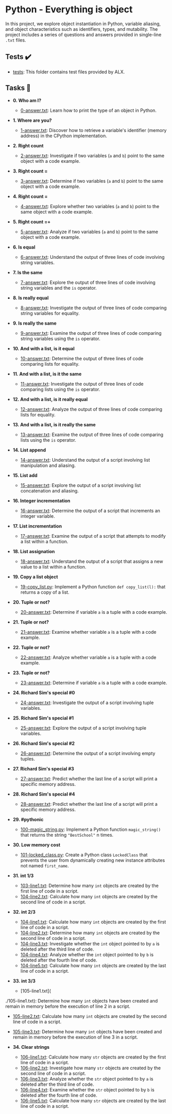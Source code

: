 # Python - Everything is object

In this project, we explore object instantiation in Python, variable aliasing, and object characteristics such as identifiers, types, and mutability. The project includes a series of questions and answers provided in single-line `.txt` files.

## Tests :heavy_check_mark:

* [tests](./tests): This folder contains test files provided by ALX.

## Tasks :page_with_curl:

* **0. Who am I?**
  * [0-answer.txt](./0-answer.txt): Learn how to print the type of an object in Python.

* **1. Where are you?**
  * [1-answer.txt](./1-answer.txt): Discover how to retrieve a variable's identifier (memory address) in the CPython implementation.

* **2. Right count**
  * [2-answer.txt](./2-answer.txt): Investigate if two variables (`a` and `b`) point to the same object with a code example.

* **3. Right count =**
  * [3-answer.txt](./3-answer.txt): Determine if two variables (`a` and `b`) point to the same object with a code example.

* **4. Right count =**
  * [4-answer.txt](./4-answer.txt): Explore whether two variables (`a` and `b`) point to the same object with a code example.

* **5. Right count =+**
  * [5-answer.txt](./5-answer.txt): Analyze if two variables (`a` and `b`) point to the same object with a code example.

* **6. Is equal**
  * [6-answer.txt](./6-answer.txt): Understand the output of three lines of code involving string variables.

* **7. Is the same**
  * [7-answer.txt](./7-answer.txt): Explore the output of three lines of code involving string variables and the `is` operator.

* **8. Is really equal**
  * [8-answer.txt](./8-answer.txt): Investigate the output of three lines of code comparing string variables for equality.

* **9. Is really the same**
  * [9-answer.txt](./9-answer.txt): Examine the output of three lines of code comparing string variables using the `is` operator.

* **10. And with a list, is it equal**
  * [10-answer.txt](./10-answer.txt): Determine the output of three lines of code comparing lists for equality.

* **11. And with a list, is it the same**
  * [11-answer.txt](./11-answer.txt): Investigate the output of three lines of code comparing lists using the `is` operator.

* **12. And with a list, is it really equal**
  * [12-answer.txt](./12-answer.txt): Analyze the output of three lines of code comparing lists for equality.

* **13. And with a list, is it really the same**
  * [13-answer.txt](./13-answer.txt): Examine the output of three lines of code comparing lists using the `is` operator.

* **14. List append**
  * [14-answer.txt](./14-answer.txt): Understand the output of a script involving list manipulation and aliasing.

* **15. List add**
  * [15-answer.txt](./15-answer.txt): Explore the output of a script involving list concatenation and aliasing.

* **16. Integer incrementation**
  * [16-answer.txt](./16-answer.txt): Determine the output of a script that increments an integer variable.

* **17. List incrementation**
  * [17-answer.txt](./17-answer.txt): Examine the output of a script that attempts to modify a list within a function.

* **18. List assignation**
  * [18-answer.txt](./18-answer.txt): Understand the output of a script that assigns a new value to a list within a function.

* **19. Copy a list object**
  * [19-copy_list.py](./19-copy_list.py): Implement a Python function `def copy_list(l):` that returns a copy of a list.

* **20. Tuple or not?**
  * [20-answer.txt](./20-answer.txt): Determine if variable `a` is a tuple with a code example.

* **21. Tuple or not?**
  * [21-answer.txt](./21-answer.txt): Examine whether variable `a` is a tuple with a code example.

* **22. Tuple or not?**
  * [22-answer.txt](./22-answer.txt): Analyze whether variable `a` is a tuple with a code example.

* **23. Tuple or not?**
  * [23-answer.txt](./23-answer.txt): Determine if variable `a` is a tuple with a code example.

* **24. Richard Sim's special #0**
  * [24-answer.txt](./24-answer.txt): Investigate the output of a script involving tuple variables.

* **25. Richard Sim's special #1**
  * [25-answer.txt](./25-answer.txt): Explore the output of a script involving tuple variables.

* **26. Richard Sim's special #2**
  * [26-answer.txt](./26-answer.txt): Determine the output of a script involving empty tuples.

* **27. Richard Sim's special #3**
  * [27-answer.txt](./27-answer.txt): Predict whether the last line of a script will print a specific memory address.

* **28. Richard Sim's special #4**
  * [28-answer.txt](./28-answer.txt): Predict whether the last line of a script will print a specific memory address.

* **29. #pythonic**
  * [100-magic_string.py](./100-magic_string.py): Implement a Python function `magic_string()` that returns the string `"BestSchool"` n times.

* **30. Low memory cost**
  * [101-locked_class.py](./101-locked_class.py): Create a Python class `LockedClass` that prevents the user from dynamically creating new instance attributes not named `first_name`.

* **31. int 1/3**
  * [103-line1.txt](./103-line1.txt): Determine how many `int` objects are created by the first line of code in a script.
  * [104-line2.txt](./104-line2.txt): Calculate how many `int` objects are created by the second line of code in a script.

* **32. int 2/3**
  * [104-line1.txt](./104-line1.txt): Calculate how many `int` objects are created by the first line of code in a script.
  * [104-line2.txt](./104-line2.txt): Determine how many `int` objects are created by the second line of code in a script.
  * [104-line3.txt](./104-line3.txt): Investigate whether the `int` object pointed to by `a` is deleted after the third line of code.
  * [104-line4.txt](./104-line4.txt): Analyze whether the `int` object pointed to by `b` is deleted after the fourth line of code.
  * [104-line5.txt](./104-line5.txt): Calculate how many `int` objects are created by the last line of code in a script.

* **33. int 3/3**
  * [105-line1.txt](

./105-line1.txt): Determine how many `int` objects have been created and remain in memory before the execution of line 2 in a script.
  * [105-line2.txt](./105-line2.txt): Calculate how many `int` objects are created by the second line of code in a script.
  * [105-line3.txt](./105-line3.txt): Determine how many `int` objects have been created and remain in memory before the execution of line 3 in a script.

* **34. Clear strings**
  * [106-line1.txt](./106-line1.txt): Calculate how many `str` objects are created by the first line of code in a script.
  * [106-line2.txt](./106-line2.txt): Investigate how many `str` objects are created by the second line of code in a script.
  * [106-line3.txt](./106-line3.txt): Analyze whether the `str` object pointed to by `a` is deleted after the third line of code.
  * [106-line4.txt](./106-line4.txt): Examine whether the `str` object pointed to by `b` is deleted after the fourth line of code.
  * [106-line5.txt](./106-line5.txt): Calculate how many `str` objects are created by the last line of code in a script.
